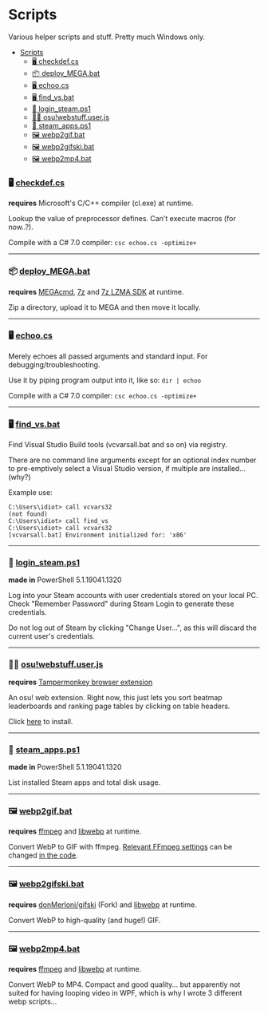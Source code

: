 # Scripts
Various helper scripts and stuff. Pretty much Windows only.

- [Scripts](#scripts)
    - [🖥️ checkdef.cs](#️-checkdefcs)
    - [📦 deploy\_MEGA.bat](#-deploy_megabat)
    - [🖥️ echoo.cs](#️-echoocs)
    - [🖥️ find\_vs.bat](#️-find_vsbat)
    - [🔑 login\_steam.ps1](#-login_steamps1)
    - [🐒📜 osu!webstuff.user.js](#-osuwebstuffuserjs)
    - [💾 steam\_apps.ps1](#-steam_appsps1)
    - [🖼️ webp2gif.bat](#️-webp2gifbat)
    - [🖼️ webp2gifski.bat](#️-webp2gifskibat)
    - [🖼️ webp2mp4.bat](#️-webp2mp4bat)


### 🖥️ [checkdef.cs](checkdef.cs)
**requires** Microsoft's C/C++ compiler (cl.exe) at runtime.

Lookup the value of preprocessor defines. Can't execute macros (for now..?).

Compile with a C# 7.0 compiler: `csc echoo.cs -optimize+`

---

### 📦 [deploy_MEGA.bat](deploy_MEGA.bat)
**requires** [MEGAcmd](https://mega.nz/cmd), [7z](https://7-zip.org/) and [7z LZMA SDK](https://7-zip.org/sdk.html) at runtime.

Zip a directory, upload it to MEGA and then move it locally.

---

### 🖥️ [echoo.cs](echoo.cs)

Merely echoes all passed arguments and standard input. For debugging/troubleshooting.

Use it by piping program output into it, like so: `dir | echoo`

Compile with a C# 7.0 compiler: `csc echoo.cs -optimize+`

---

### 🖥️ [find_vs.bat](find_vs.bat)

Find Visual Studio Build tools (vcvarsall.bat and so on) via registry.

There are no command line arguments except for an optional index number to pre-emptively select a Visual Studio version, if multiple are installed... (why?)

Example use:
```
C:\Users\idiot> call vcvars32
(not found)
C:\Users\idiot> call find_vs
C:\Users\idiot> call vcvars32
[vcvarsall.bat] Environment initialized for: 'x86'
```

---

### 🔑 [login_steam.ps1](login_steam.ps1)
**made in** PowerShell 5.1.19041.1320

Log into your Steam accounts with user credentials stored on your local PC.
Check "Remember Password" during Steam Login to generate these credentials.

Do not log out of Steam by clicking "Change User…", as this will discard the current user's credentials.

---

### 🐒📜 [osu!webstuff.user.js](osu!webstuff.user.js)
**requires** [Tampermonkey browser extension](https://www.tampermonkey.net)

An osu! web extension. Right now, this just lets you sort beatmap leaderboards and ranking page tables by clicking on table headers.

Click [here](https://github.com/donMerloni/Scripts/raw/master/osu!webstuff.user.js) to install.

---

### 💾 [steam_apps.ps1](steam_apps.ps1)
**made in** PowerShell 5.1.19041.1320

List installed Steam apps and total disk usage.

---

### 🖼️ [webp2gif.bat](webp2gif.bat)
**requires** [ffmpeg](https://www.ffmpeg.org/) and [libwebp](https://developers.google.com/speed/webp/download) at runtime.

Convert WebP to GIF with ffmpeg.
[Relevant FFmpeg settings](http://ffmpeg.org/ffmpeg-filters.html#palettegen-1) can be changed [in the code](https://github.com/lakatosm/Scripts/blob/00379cfaa01be333a91acfb84b6a09320824b4ff/webp2gif.bat#L37).

---

### 🖼️ [webp2gifski.bat](webp2gifski.bat)
**requires** [donMerloni/gifski](https://github.com/donMerloni/gifski) (Fork) and [libwebp](https://developers.google.com/speed/webp/download) at runtime.

Convert WebP to high-quality (and huge!) GIF.

---

### 🖼️ [webp2mp4.bat](webp2mp4.bat)
**requires** [ffmpeg](https://www.ffmpeg.org/) and [libwebp](https://developers.google.com/speed/webp/download) at runtime.

Convert WebP to MP4. Compact and good quality... but apparently not suited for having looping video in WPF, which is why I wrote 3 different webp scripts...
